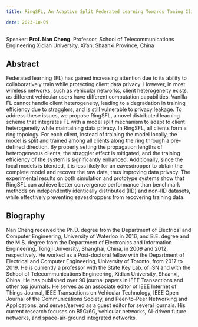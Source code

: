 ```yaml
---
title: RingSFL, An Adaptive Split Federated Learning Towards Taming Client Heterogeneity @2023.10.9

date: 2023-10-09
---
```


Speaker: **Prof. Nan Cheng**. Professor, School of Telecommunications Engineering Xidian University, Xi’an, Shaanxi Province, China 

<!--more-->


## Abstract 

Federated learning (FL) has gained increasing attention due to its ability to collaboratively train while protecting client data privacy. However, in most wireless networks, such as vehicular networks, client heterogeneity exists, as different vehicular users have different computation capabilities. Vanilla FL cannot handle client heterogeneity, leading to a degradation in training efficiency due to stragglers, and is still vulnerable to privacy leakage. To address these issues, we propose RingSFL, a novel distributed learning scheme that integrates FL with a model split mechanism to adapt to client heterogeneity while maintaining data privacy. In RingSFL, all clients form a ring topology. For each client, instead of training the model locally, the model is split and trained among all clients along the ring through a pre-defined direction. By properly setting the propagation lengths of heterogeneous clients, the straggler effect is mitigated, and the training efficiency of the system is significantly enhanced. Additionally, since the local models is blended, it is less likely for an eavesdropper to obtain the complete model and recover the raw data, thus improving data privacy. The experimental results on both simulation and prototype systems show that RingSFL can achieve better convergence performance than benchmark methods on independently identically distributed (IID) and non-IID datasets, while effectively preventing eavesdroppers from recovering training data.

## Biography

 
Nan Cheng received the Ph.D. degree from the Department of Electrical and Computer Engineering, University of Waterloo in 2016, and B.E. degree and the M.S. degree from the Department of Electronics and Information Engineering, Tongji University, Shanghai, China, in 2009 and 2012, respectively. He worked as a Post-doctoral fellow with the Department of Electrical and Computer Engineering, University of Toronto, from 2017 to 2019. He is currently a professor with the State Key Lab. of ISN and with the School of Telecommunications Engineering, Xidian University, Shaanxi, China. He has published over 90 journal papers in IEEE Transactions and other top journals. He serves as an associate editor of IEEE Internet of Things Journal, IEEE Transactions on Vehicular Technology, IEEE Open Journal of the Communications Society, and Peer-to-Peer Networking and Applications, and serves/served as a guest editor for several journals. His current research focuses on B5G/6G, vehicular networks, AI-driven future networks, and space-air-ground integrated networks. 
 


